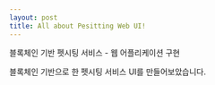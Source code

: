 ```yaml
---
layout: post
title: All about Pesitting Web UI!
---
```


블록체인 기반 펫시팅 서비스 - 웹 어플리케이션 구현

블록체인 기반으로 한 펫시팅 서비스 UI를 만들어보았습니다.
